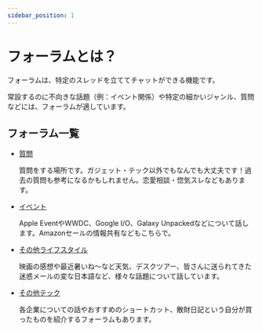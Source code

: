 ```yaml
---
sidebar_position: 1
---
```


# フォーラムとは？

フォーラムは、特定のスレッドを立ててチャットができる機能です。

常設するのに不向きな話題（例：イベント関係）や特定の細かいジャンル、質問などには、フォーラムが適しています。

## フォーラム一覧

- [質問](https://discord.com/channels/753903663298117694/1034090635852001310)

    質問をする場所です。ガジェット・テック以外でもなんでも大丈夫です！過去の質問も参考になるかもしれません。⁠恋愛相談・惚気スレなどもあります。

- [イベント](https://discord.com/channels/753903663298117694/1095991012586950696)

    Apple Eventや⁠WWDC、Google I/O、Galaxy Unpackedなどについて話します。Amazonセールの情報共有などもこちらで。

- [その他ライフスタイル](https://discord.com/channels/753903663298117694/1095990965782712330)

    映画の感想や最近暑いね〜など天気、デスクツアー、皆さんに送られてきた迷惑メールの変な日本語など、様々な話題について話しています。

- [その他テック](https://discord.com/channels/753903663298117694/1095990742943535197)

    各企業についての話や⁠おすすめのショートカット、散財日記という自分が買ったものを紹介するフォーラムもあります。
